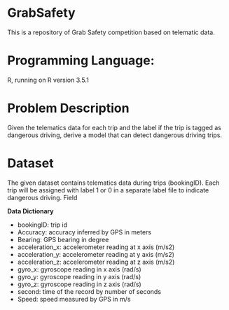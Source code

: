 # GrabSafety
This is a repository of Grab Safety competition based on telematic data. 

# Programming Language: 
R, running on R version 3.5.1 

# Problem Description

Given the telematics data for each trip and the label if the trip is tagged as dangerous driving, derive a model that can detect dangerous driving trips.

# Dataset 

The given dataset contains telematics data during trips (bookingID). Each trip will be assigned with label 1 or 0 in a separate label file to indicate dangerous driving.
Field

**Data Dictionary**

- bookingID: trip id
- Accuracy: accuracy inferred by GPS in meters
- Bearing: GPS bearing in degree
- acceleration_x: accelerometer reading at x axis (m/s2)
- acceleration_y: accelerometer reading at y axis (m/s2)
- acceleration_z: accelerometer reading at z axis (m/s2)
- gyro_x: gyroscope reading in x axis (rad/s)
- gyro_y: gyroscope reading in y axis (rad/s)
- gyro_z: gyroscope reading in z axis (rad/s)
- second: time of the record by number of seconds
- Speed: speed measured by GPS in m/s
